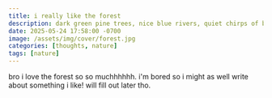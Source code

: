 ```yaml
---
title: i really like the forest
description: dark green pine trees, nice blue rivers, quiet chirps of birds, i just love the forset.
date: 2025-05-24 17:58:00 -0700
image: /assets/img/cover/forest.jpg
categories: [thoughts, nature]
tags: [nature]
---
```


bro i love the forest so so muchhhhhh. i'm bored so i might as well write about something i like! will fill out later tho.
